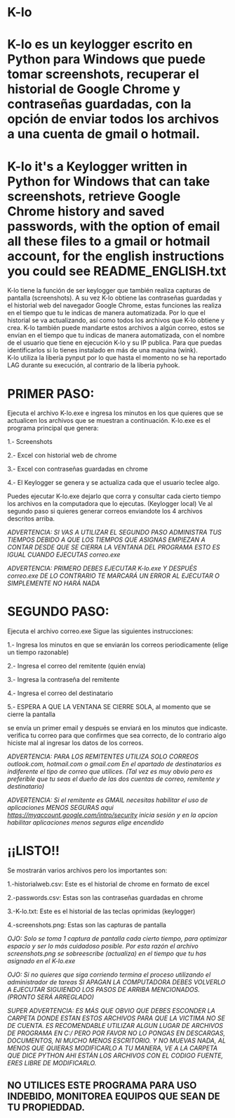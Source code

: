 # K-lo
<h1>
K-lo es un keylogger escrito en Python para Windows que puede tomar screenshots, recuperar el historial de Google Chrome y contraseñas guardadas, con la opción de enviar todos los archivos a una cuenta de gmail o hotmail. 
</h1>

<h1>
K-lo it's a Keylogger written in Python for Windows that can take screenshots, retrieve Google Chrome history and saved passwords, with the option of email all these files to a gmail or hotmail account, for the english instructions you could see README_ENGLISH.txt
</h1>

K-lo tiene la función de ser keylogger que también realiza capturas de pantalla 
(screenshots). A su vez K-lo obtiene las contraseñas guardadas y el historial web 
del navegador Google Chrome, estas funciones las realiza en el tiempo que tu le indicas de manera
automatizada. Por lo que el historial se va actualizando, así como todos los archivos 
que K-lo obtiene y crea. 
K-lo también puede mandarte estos archivos a algún correo, estos se envían 
en el tiempo que tu indicas de manera automatizada, con el nombre 
de el usuario que tiene en ejecución K-lo y su IP publica. Para que puedas
identificarlos si lo tienes instalado en más de una maquina (wink).  
K-lo utiliza la libería pynput por lo que hasta el momento no se ha reportado 
LAG durante su execución, al contrario de la liberia pyhook. 
<h1>
PRIMER PASO:
</h1>

Ejecuta el archivo K-lo.exe e ingresa los minutos en los que quieres
que se actualicen los archivos que se muestran a continuación.
K-lo.exe es el programa principal que genera:

1.- Screenshots 

2.- Excel con historial web de chrome 

3.- Excel con contraseñas guardadas en chrome 

4.- El Keylogger se genera y se actualiza cada que el usuario teclee algo. 
     
Puedes ejecutar K-lo.exe dejarlo que corra y consultar cada cierto tiempo los archivos en la computadora
que lo ejecutas. (Keylogger local) 
Ve al segundo paso si quieres generar correos enviandote los 4 archivos descritos arriba.


_ADVERTENCIA: SI VAS A UTILIZAR EL SEGUNDO PASO ADMINISTRA TUS TIEMPOS 
DEBIDO A QUE LOS TIEMPOS QUE ASIGNAS EMPIEZAN A CONTAR DESDE QUE SE 
CIERRA LA VENTANA DEL PROGRAMA ESTO ES IGUAL CUANDO EJECUTAS correo.exe_ 

_ADVERTENCIA: PRIMERO DEBES EJECUTAR K-lo.exe Y DESPUÉS correo.exe
DE LO CONTRARIO TE MARCARÁ UN ERROR AL EJECUTAR O SIMPLEMENTE NO HARÁ NADA_ 

<h1>
SEGUNDO PASO:
</h1>
Ejecuta el archivo correo.exe
Sigue las siguientes instrucciones:

1.- Ingresa los minutos en que se enviarán los correos periodicamente (elige un tiempo razonable) 

2.- Ingresa el correo del remitente (quién envía) 

3.- Ingresa la contraseña del remitente 

4.- Ingresa el correo del destinatario 

5.- ESPERA A QUE LA VENTANA SE CIERRE SOLA, al momento que se cierre la pantalla 

se envía un primer email y después se enviará en los minutos que indicaste.
verifica tu correo para que confirmes que sea correcto, 
de lo contrario algo hiciste mal al ingresar los datos de los correos. 

_ADVERTENCIA: PARA LOS REMITENTES UTILIZA SOLO CORREOS outlook.com, hotmail.com o gmail.com 
En el apartado de destinatarios es indiferente el tipo de correo que utilices. 
(Tal vez es muy obvio pero es preferible que tu seas el dueño 
de las dos cuentas de correo, remitente y destinatario)_ 

_ADVERTENCIA:
Si el remitente es GMAIL necesitas habilitar el uso de aplicaciones MENOS SEGURAS aqui https://myaccount.google.com/intro/security
inicia sesión y en la opcion habilitar aplicaciones menos seguras elige encendido_ 
<h1>
¡¡LISTO!! 
</h1>
Se mostrarán varios archivos pero los importantes son:

1.-historialweb.csv: Este es el historial de chrome en formato de excel

2.-passwords.csv: Estas son las contraseñas guardadas en chrome

3.-K-lo.txt: Este es el historial de las teclas oprimidas (keylogger) 

4.-screenshots.png: Estas son las capturas de pantalla 

_OJO:
Solo se toma 1 captura de pantalla cada cierto tiempo, para optimizar 
espacio y ser lo más cuidadoso posible. Por esta razón el archivo 
screenshots.png se sobreescribe (actualiza) en el tiempo que tu has asignado 
en el K-lo.exe_ 

_OJO:
Si no quieres que siga corriendo termina el proceso utilizando el 
administrador de tareas
SI APAGAN LA COMPUTADORA DEBES VOLVERLO A EJECUTAR SIGUIENDO LOS PASOS 
DE ARRIBA MENCIONADOS. (PRONTO SERÁ ARREGLADO)_  

_SUPER ADVERTENCIA:
ES MÁS QUE OBVIO QUE DEBES ESCONDER LA CARPETA DONDE ESTAN ESTOS ARCHIVOS
PARA QUE LA VICTIMA NO SE DE CUENTA.
ES RECOMENDABLE UTILIZAR ALGUN LUGAR DE ARCHIVOS DE PROGRAMA EN C:/
PERO POR FAVOR NO LO PONGAS EN DESCARGAS, DOCUMENTOS, NI MUCHO MENOS ESCRITORIO.
Y NO MUEVAS NADA, AL MENOS QUE QUIERAS MODIFICARLO A TU MANERA, VE A LA CARPETA QUE DICE 
PYTHON AHI ESTÁN LOS ARCHIVOS CON EL CODIGO FUENTE, ERES LIBRE DE MODIFICARLO._ 
<h2>
NO UTILICES ESTE PROGRAMA PARA USO INDEBIDO, MONITOREA EQUIPOS QUE SEAN DE TU PROPIEDDAD. 
</h2>
